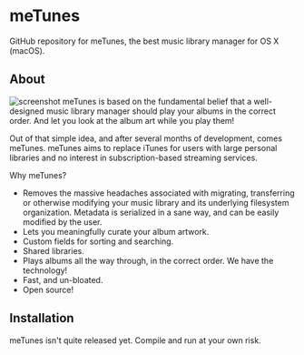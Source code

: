 meTunes
========
GitHub repository for meTunes, the best music library manager for OS X (macOS).

About
-----
![screenshot](https://i.imgur.com/UJJ1qC0.png)
meTunes is based on the fundamental belief that a well-designed music library manager should play your albums in the correct order. And let you look at the album art while you play them!

Out of that simple idea, and after several months of development, comes meTunes. meTunes aims to replace iTunes for users with large personal libraries and no interest in subscription-based streaming services.

Why meTunes?

  - Removes the massive headaches associated with migrating, transferring or otherwise modifying your music library and its underlying filesystem organization. Metadata is serialized in a sane way, and can be easily modified by the user.
  - Lets you meaningfully curate your album artwork.
  - Custom fields for sorting and searching.
  - Shared libraries. 
  - Plays albums all the way through, in the correct order. We have the technology!
  - Fast, and un-bloated.
  - Open source!

Installation
------------
meTunes isn't quite released yet. Compile and run at your own risk.